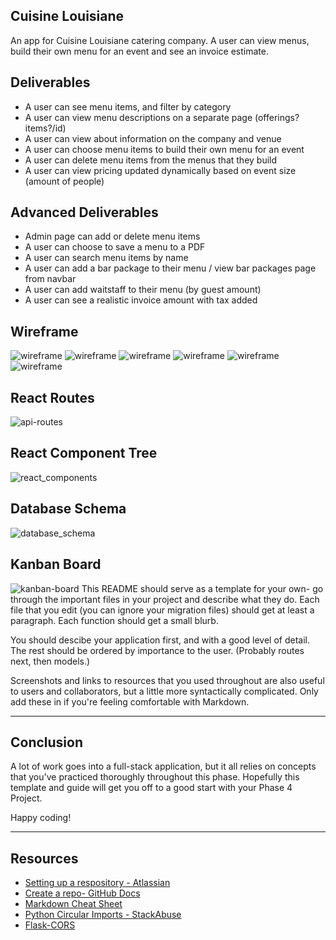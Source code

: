 ## Cuisine Louisiane

An app for Cuisine Louisiane catering company. A user can view menus, build their own menu for an event and see an invoice estimate.

## Deliverables

* A user can see menu items, and filter by category
* A user can view menu descriptions on a separate page (offerings? items?/id)
* A user can view about information on the company and venue
* A user can choose menu items to build their own menu for an event
* A user can delete menu items from the menus that they build
* A user can view pricing updated dynamically based on event size (amount of people)


## Advanced Deliverables
* Admin page can add or delete menu items
* A user can choose to save a menu to a PDF
* A user can search menu items by name
* A user can add a bar package to their menu / view bar packages page from navbar
* A user can add waitstaff to their menu (by guest amount)
* A user can see a realistic invoice amount with tax added

## Wireframe
<img src="planning/wireframe1.png" alt="wireframe">
<img src="planning/wireframe2.png" alt="wireframe">
<img src="planning/wireframe3.png" alt="wireframe">
<img src="planning/wireframe4.png" alt="wireframe">
<img src="planning/wireframe5.png" alt="wireframe">
<img src="planning/wireframe6.png" alt="wireframe">

## React Routes
<img src="planning/react_routes.png" alt="api-routes">

## React Component Tree
<img src="planning/react_components.png" alt="react_components">

## Database Schema
<img src="planning/database_schema.png" alt="database_schema">

## Kanban Board
<img src="planning/kanban.png" alt="kanban-board">
This README should serve as a template for your own- go through the important
files in your project and describe what they do. Each file that you edit (you
can ignore your migration files) should get at least a paragraph. Each function
should get a small blurb.

You should descibe your application first, and with a good level of detail. The
rest should be ordered by importance to the user. (Probably routes next, then
models.)

Screenshots and links to resources that you used throughout are also useful to
users and collaborators, but a little more syntactically complicated. Only add
these in if you're feeling comfortable with Markdown.

---

## Conclusion

A lot of work goes into a full-stack application, but it all relies on concepts
that you've practiced thoroughly throughout this phase. Hopefully this template
and guide will get you off to a good start with your Phase 4 Project.

Happy coding!

---

## Resources

- [Setting up a respository - Atlassian](https://www.atlassian.com/git/tutorials/setting-up-a-repository)
- [Create a repo- GitHub Docs](https://docs.github.com/en/get-started/quickstart/create-a-repo)
- [Markdown Cheat Sheet](https://www.markdownguide.org/cheat-sheet/)
- [Python Circular Imports - StackAbuse](https://stackabuse.com/python-circular-imports/)
- [Flask-CORS](https://flask-cors.readthedocs.io/en/latest/)
